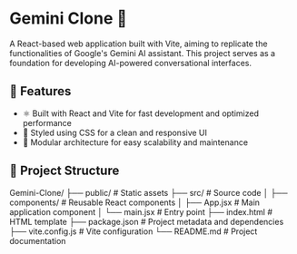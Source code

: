 # Gemini Clone 🔮

A React-based web application built with Vite, aiming to replicate the functionalities of Google's Gemini AI assistant. This project serves as a foundation for developing AI-powered conversational interfaces.

## 🚀 Features

- ⚛️ Built with React and Vite for fast development and optimized performance
- 🎨 Styled using CSS for a clean and responsive UI
- 🔌 Modular architecture for easy scalability and maintenance

## 📁 Project Structure

Gemini-Clone/ ├── public/ # Static assets ├── src/ # Source code │ ├── components/ # Reusable React components │ ├── App.jsx # Main application component │ └── main.jsx # Entry point ├── index.html # HTML template ├── package.json # Project metadata and dependencies ├── vite.config.js # Vite configuration └── README.md # Project documentation
